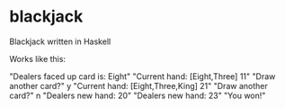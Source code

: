 blackjack
=========

Blackjack written in Haskell

Works like this:

"Dealers faced up card is: Eight"
"Current hand: [Eight,Three] 11"
"Draw another card?"
y
"Current hand: [Eight,Three,King] 21"
"Draw another card?"
n
"Dealers new hand: 20"
"Dealers new hand: 23"
"You won!"
